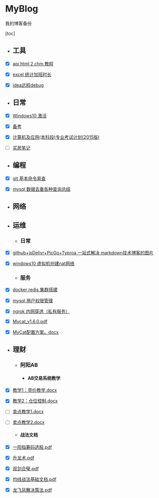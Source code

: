 # MyBlog
我的博客备份

[toc]

- ## 工具

- [x] [api html 2 chm 教程](https://github.com/YasinHenry/MyBlog/blob/main/%E5%B7%A5%E5%85%B7/api%20html%202%20chm%20%E6%95%99%E7%A8%8B.md)

- [x] [excel 统计加班时长](https://github.com/YasinHenry/MyBlog/blob/main/%E5%B7%A5%E5%85%B7/excel%20%E7%BB%9F%E8%AE%A1%E5%8A%A0%E7%8F%AD%E6%97%B6%E9%95%BF.md)

- [x] [idea远程debug](https://github.com/YasinHenry/MyBlog/blob/main/%E5%B7%A5%E5%85%B7/idea%E8%BF%9C%E7%A8%8Bdebug.docx)

  

- ## 日常

- [x] [Windows10 激活](https://github.com/YasinHenry/MyBlog/blob/main/%E6%97%A5%E5%B8%B8/Windows10%20%E6%BF%80%E6%B4%BB.md)
- [x] [备考](https://github.com/YasinHenry/MyBlog/blob/main/%E6%97%A5%E5%B8%B8/%E5%A4%87%E8%80%83.md)
- [x] [计算机及应用(本科段)专业考试计划(2015版)](https://github.com/YasinHenry/MyBlog/blob/main/%E6%97%A5%E5%B8%B8/%E8%AE%A1%E7%AE%97%E6%9C%BA%E5%8F%8A%E5%BA%94%E7%94%A8(%E6%9C%AC%E7%A7%91%E6%AE%B5)%E4%B8%93%E4%B8%9A%E8%80%83%E8%AF%95%E8%AE%A1%E5%88%92(2015%E7%89%88).doc)
- [ ] [买房笔记]()


- ## 编程

- [x] [git 基本命令易查](https://github.com/YasinHenry/MyBlog/blob/main/%E7%BC%96%E7%A8%8B/git%20%E5%9F%BA%E6%9C%AC%E5%91%BD%E4%BB%A4%E6%98%93%E6%9F%A5.md)

- [x] [mysql 数据去重各种查询总结](https://github.com/YasinHenry/MyBlog/blob/main/%E7%BC%96%E7%A8%8B/mysql%20%E6%95%B0%E6%8D%AE%E5%8E%BB%E9%87%8D%E5%90%84%E7%A7%8D%E6%9F%A5%E8%AF%A2%E6%80%BB%E7%BB%93.md)

  

- ## 网络



- ## 运维

  - ### 日常

- [x] [github+jsDelivr+PicGo+Typroa 一站式解决 markdown技术博客的图片](https://github.com/YasinHenry/MyBlog/blob/main/%E8%BF%90%E7%BB%B4/%E6%97%A5%E5%B8%B8/github%2BjsDelivr%2BPicGo%2BTyproa%20%E4%B8%80%E7%AB%99%E5%BC%8F%E8%A7%A3%E5%86%B3%20markdown%E6%8A%80%E6%9C%AF%E5%8D%9A%E5%AE%A2%E7%9A%84%E5%9B%BE%E7%89%87%208bc097ad50994074b9746649df519374.md)
- [x] [windows10 虚拟机创建nat网络](https://github.com/YasinHenry/MyBlog/blob/main/%E8%BF%90%E7%BB%B4/%E6%97%A5%E5%B8%B8/windows10%20%E8%99%9A%E6%8B%9F%E6%9C%BA%E5%88%9B%E5%BB%BAnat%E7%BD%91%E7%BB%9C.md)
    
  - ### 服务
  

- [x] [docker redis 集群搭建](https://github.com/YasinHenry/MyBlog/blob/main/%E8%BF%90%E7%BB%B4/%E6%9C%8D%E5%8A%A1/docker%20redis%20%E9%9B%86%E7%BE%A4%E6%90%AD%E5%BB%BA.md)
- [x] [mysql 用户权限管理](https://github.com/YasinHenry/MyBlog/blob/main/%E8%BF%90%E7%BB%B4/%E6%9C%8D%E5%8A%A1/mysql%20%E7%94%A8%E6%88%B7%E6%9D%83%E9%99%90%E7%AE%A1%E7%90%86.md)
- [x] [ngrok 内网穿透（私有服务）](https://github.com/YasinHenry/MyBlog/blob/main/%E8%BF%90%E7%BB%B4/%E6%9C%8D%E5%8A%A1/ngrok%20%E5%86%85%E7%BD%91%E7%A9%BF%E9%80%8F%EF%BC%88%E7%A7%81%E6%9C%89%E6%9C%8D%E5%8A%A1%EF%BC%89.md)
- [x] [Mycat_v1.6.0.pdf](https://github.com/YasinHenry/MyBlog/blob/main/%E8%BF%90%E7%BB%B4/%E6%9C%8D%E5%8A%A1/Mycat_V1.6.0.pdf)
- [x] [MyCat配置方案。docx](https://github.com/YasinHenry/MyBlog/blob/main/%E8%BF%90%E7%BB%B4/%E6%9C%8D%E5%8A%A1/MyCat%E9%85%8D%E7%BD%AE%E6%96%B9%E6%A1%88.docx)

- ## 理财
  - ### 阿阳AB
    - #### AB交易系统教学
- [x] [教学1：竞价教学.docx](https://github.com/YasinHenry/MyBlog/blob/main/%E7%90%86%E8%B4%A2/%E9%98%BF%E9%98%B3AB/AB%E4%BA%A4%E6%98%93%E7%B3%BB%E7%BB%9F%E6%95%99%E5%AD%A6/%E6%95%99%E5%AD%A61%EF%BC%9A%E7%AB%9E%E4%BB%B7%E6%95%99%E5%AD%A6.docx)
- [x] [教学2：仓位控制.docx](https://github.com/YasinHenry/MyBlog/blob/main/%E7%90%86%E8%B4%A2/%E9%98%BF%E9%98%B3AB/AB%E4%BA%A4%E6%98%93%E7%B3%BB%E7%BB%9F%E6%95%99%E5%AD%A6/%E6%95%99%E5%AD%A62%EF%BC%9A%E4%BB%93%E4%BD%8D%E6%8E%A7%E5%88%B6.docx)
- [ ] [卖点教学1.docx]()
- [ ] [卖点教学2.docx]()

    - #### 战法文档
- [x] [一阳指筹码选股.pdf](https://github.com/YasinHenry/MyBlog/blob/main/%E7%90%86%E8%B4%A2/%E9%98%BF%E9%98%B3AB/%E6%88%98%E6%B3%95%E6%96%87%E6%A1%A3/%E4%B8%80%E9%98%B3%E6%8C%87%E7%AD%B9%E7%A0%81%E9%80%89%E8%82%A1.pdf)
- [x] [升龙术.pdf](https://github.com/YasinHenry/MyBlog/blob/main/%E7%90%86%E8%B4%A2/%E9%98%BF%E9%98%B3AB/%E6%88%98%E6%B3%95%E6%96%87%E6%A1%A3/%E5%8D%87%E9%BE%99%E6%9C%AF.pdf)
- [x] [双剑合璧.pdf](https://github.com/YasinHenry/MyBlog/blob/main/%E7%90%86%E8%B4%A2/%E9%98%BF%E9%98%B3AB/%E6%88%98%E6%B3%95%E6%96%87%E6%A1%A3/%E5%8F%8C%E5%89%91%E5%90%88%E7%92%A7.pdf)
- [x] [均线战法基础文档.pdf](https://github.com/YasinHenry/MyBlog/blob/main/%E7%90%86%E8%B4%A2/%E9%98%BF%E9%98%B3AB/%E6%88%98%E6%B3%95%E6%96%87%E6%A1%A3/%E5%9D%87%E7%BA%BF%E6%88%98%E6%B3%95%E5%9F%BA%E7%A1%80%E6%96%87%E6%A1%A3.pdf)
- [x] [龙飞凤舞决策法.pdf](https://github.com/YasinHenry/MyBlog/blob/main/%E7%90%86%E8%B4%A2/%E9%98%BF%E9%98%B3AB/%E6%88%98%E6%B3%95%E6%96%87%E6%A1%A3/%E9%BE%99%E9%A3%9E%E5%87%A4%E8%88%9E%E5%86%B3%E7%AD%96%E6%B3%95.pdf)